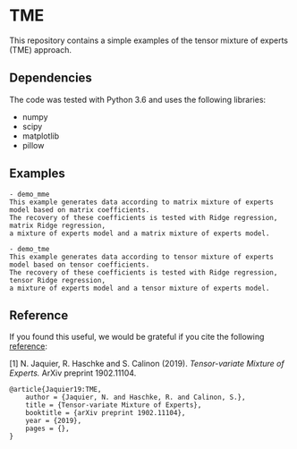 # TME

This repository contains a simple examples of the tensor mixture of experts (TME) approach.

## Dependencies

The code was tested with Python 3.6 and uses the following libraries:
* numpy
* scipy
* matplotlib
* pillow

## Examples
    - demo_mme
    This example generates data according to matrix mixture of experts model based on matrix coefficients.
    The recovery of these coefficients is tested with Ridge regression, matrix Ridge regression, 
    a mixture of experts model and a matrix mixture of experts model.

    - demo_tme
    This example generates data according to tensor mixture of experts model based on tensor coefficients.
    The recovery of these coefficients is tested with Ridge regression, tensor Ridge regression, 
    a mixture of experts model and a tensor mixture of experts model.
    
## Reference
If you found this useful, we would be grateful if you cite the following [reference](http://njaquier.ch/files/TensorMixtExp_arXiv.pdf):

[1] N. Jaquier, R. Haschke and S. Calinon (2019). *Tensor-variate Mixture of Experts.* ArXiv preprint 1902.11104.
```
@article{Jaquier19:TME,
	author = {Jaquier, N. and Haschke, R. and Calinon, S.},
	title = {Tensor-variate Mixture of Experts},
	booktitle = {arXiv preprint 1902.11104},
	year = {2019},
	pages = {},
}
```